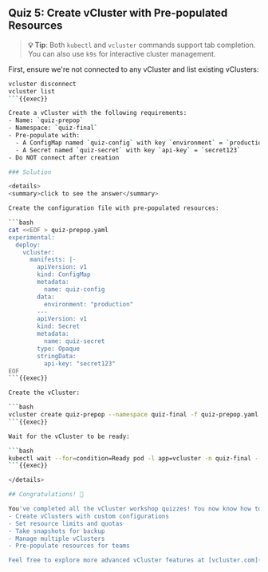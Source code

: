 ## Quiz 5: Create vCluster with Pre-populated Resources

> **💡 Tip**: Both `kubectl` and `vcluster` commands support tab completion. You can also use `k9s` for interactive cluster management.

First, ensure we're not connected to any vCluster and list existing vClusters:

```bash
vcluster disconnect
vcluster list
```{{exec}}

Create a vCluster with the following requirements:
- Name: `quiz-prepop`
- Namespace: `quiz-final`
- Pre-populate with:
  - A ConfigMap named `quiz-config` with key `environment` = `production`
  - A Secret named `quiz-secret` with key `api-key` = `secret123`
- Do NOT connect after creation

### Solution

<details>
<summary>click to see the answer</summary>

Create the configuration file with pre-populated resources:

```bash
cat <<EOF > quiz-prepop.yaml
experimental:
  deploy:
    vcluster:
      manifests: |-
        apiVersion: v1
        kind: ConfigMap
        metadata:
          name: quiz-config
        data:
          environment: "production"
        ---
        apiVersion: v1
        kind: Secret
        metadata:
          name: quiz-secret
        type: Opaque
        stringData:
          api-key: "secret123"
EOF
```{{exec}}

Create the vCluster:

```bash
vcluster create quiz-prepop --namespace quiz-final -f quiz-prepop.yaml --connect=false
```{{exec}}

Wait for the vCluster to be ready:

```bash
kubectl wait --for=condition=Ready pod -l app=vcluster -n quiz-final --timeout=120s
```{{exec}}

</details>

## Congratulations! 🎉

You've completed all the vCluster workshop quizzes! You now know how to:
- Create vClusters with custom configurations
- Set resource limits and quotas
- Take snapshots for backup
- Manage multiple vClusters
- Pre-populate resources for teams

Feel free to explore more advanced vCluster features at [vcluster.com](https://www.vcluster.com/docs)
